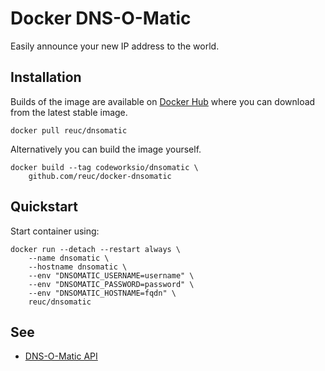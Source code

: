 
Docker DNS-O-Matic
==================

Easily announce your new IP address to the world.

Installation
------------

Builds of the image are available on [Docker Hub](https://hub.docker.com/r/reuc/dnsomatic/) where you can download from the latest stable image.

    docker pull reuc/dnsomatic

Alternatively you can build the image yourself.

    docker build --tag codeworksio/dnsomatic \
        github.com/reuc/docker-dnsomatic

Quickstart
----------

Start container using:

    docker run --detach --restart always \
        --name dnsomatic \
        --hostname dnsomatic \
        --env "DNSOMATIC_USERNAME=username" \
        --env "DNSOMATIC_PASSWORD=password" \
        --env "DNSOMATIC_HOSTNAME=fqdn" \
        reuc/dnsomatic

See
---

* [DNS-O-Matic API](https://www.dnsomatic.com/wiki/api)
